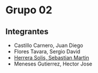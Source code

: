 # Grupo 02
## Integrantes
- Castillo Carnero, Juan Diego
- Flores Tavara, Sergio David
- [Herrera Solis, Sebastian Martin](./Integrantes/herrera/herrera.md)
- Meneses Gutierrez, Hector Jose